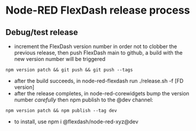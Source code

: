 Node-RED FlexDash release process
=================================

Debug/test release
------------------
- increment the FlexDash version number in order not to clobber the previous release,
  then push FlexDash main to github, a build with the new version number will be triggered
```
npm version patch && git push && git push --tags
```
- after the build succeeds, in node-red-flexdash run ./release.sh -f [FD version]
- after the release completes, in node-red-corewidgets bump the version number _carefully_
  then npm publish to the @dev channel:
```
npm version patch && npm publish --tag dev
```
- to install, use npm i @flexdash/node-red-xyz@dev
